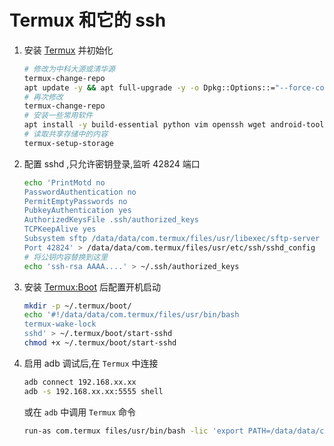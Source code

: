 # Termux 和它的 ssh
1. 安装 [Termux](https://f-droid.org/zh_Hans/packages/com.termux/) 并初始化
    ```bash
    # 修改为中科大源或清华源
    termux-change-repo
    apt update -y && apt full-upgrade -y -o Dpkg::Options::="--force-confnew"
    # 再次修改
    termux-change-repo 
    # 安装一些常用软件
    apt install -y build-essential python vim openssh wget android-tools iproute2 mount-utils bash-completion 
    # 读取共享存储中的内容
    termux-setup-storage
    ```
2. 配置 sshd ,只允许密钥登录,监听 42824 端口
    ```bash
    echo 'PrintMotd no
    PasswordAuthentication no
    PermitEmptyPasswords no
    PubkeyAuthentication yes
    AuthorizedKeysFile .ssh/authorized_keys
    TCPKeepAlive yes
    Subsystem sftp /data/data/com.termux/files/usr/libexec/sftp-server
    Port 42824' > /data/data/com.termux/files/usr/etc/ssh/sshd_config
    # 将公钥内容替换到这里
    echo 'ssh-rsa AAAA....' > ~/.ssh/authorized_keys
    ```
3. 安装 [Termux:Boot](https://f-droid.org/zh_Hans/packages/com.termux.boot/) 后配置开机启动
    ```bash
    mkdir -p ~/.termux/boot/
    echo '#!/data/data/com.termux/files/usr/bin/bash
    termux-wake-lock
    sshd' > ~/.termux/boot/start-sshd
    chmod +x ~/.termux/boot/start-sshd
    ```
4. 启用 adb 调试后,在 `Termux` 中连接
    ```bash
    adb connect 192.168.xx.xx
    adb -s 192.168.xx.xx:5555 shell
    ```
    或在 `adb` 中调用 `Termux` 命令
    ```bash
    run-as com.termux files/usr/bin/bash -lic 'export PATH=/data/data/com.termux/files/usr/bin:$PATH; export LD_PRELOAD=/data/data/com.termux/files/usr/lib/libtermux-exec.so; bash -i'
    ```